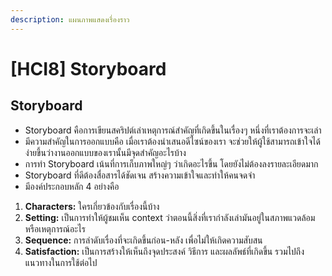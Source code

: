 ```yaml
---
description: แผนภาพแสดงเรื่องราว
---
```


# \[HCI8] Storyboard

## Storyboard

* Storyboard คือการเขียนสคริปต์เล่าเหตุการณ์สำคัญที่เกิดขึ้นในเรื่องๆ หนึ่งที่เราต้องการจะเล่า
* มีความสำคัญในการออกแบบคือ เมื่อเราต้องนำเสนอดีไซน์ของเรา จะช่วยให้ผู้ใช้สามารถเข้าใจได้ง่ายขึ้นว่างานออกแบบของเรานั้นมีจุดสำคัญอะไรบ้าง
* การทำ Storyboard เน้นที่การเก็บภาพใหญ่ๆ ว่าเกิดอะไรขึ้น โดยยังไม่ต้องลงรายละเอียดมาก
* Storyboard ที่ดีต้องสื่อสารได้ชัดเจน สร้างความเข้าใจและทำให้คนจดจำ
* มีองค์ประกอบหลัก 4 อย่างคือ

1. **Characters:** ใครเกี่ยวข้องกับเรื่องนี้บ้าง
2. **Setting:** เป็นการทำให้ผู้ชมเห็น context ว่าตอนนี้สิ่งที่เรากำลังเล่ามันอยู่ในสภาพแวดล้อมหรือเหตุการณ์อะไร
3. **Sequence:** การลำดับเรื่องที่จะเกิดขึ้นก่อน-หลัง เพื่อไม่ให้เกิดความสับสน
4. **Satisfaction:** เป็นการสร้างให้เห็นถึงจุดประสงค์ วิธีการ และผลลัพธ์ที่เกิดขึ้น รวมไปถึงแนวทางในการใช้ต่อไป
